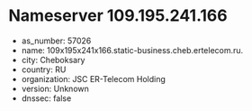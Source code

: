 # Nameserver 109.195.241.166

* as_number: 57026
* name: 109x195x241x166.static-business.cheb.ertelecom.ru.
* city: Cheboksary
* country: RU
* organization: JSC ER-Telecom Holding
* version: Unknown
* dnssec: false
